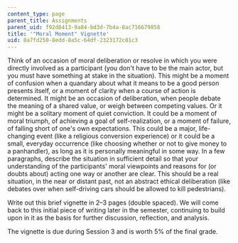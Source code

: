 ```yaml
---
content_type: page
parent_title: Assignments
parent_uid: f92d8413-9a84-bd3d-7b4a-8ac716679858
title: '"Moral Moment" Vignette'
uid: 8a7fd250-8edd-8a5c-64df-2323172c01c3
---
```


Think of an occasion of moral deliberation or resolve in which you were directly involved as a participant (you don't have to be the main actor, but you must have something at stake in the situation). This might be a moment of confusion when a quandary about what it means to be a good person presents itself, or a moment of clarity when a course of action is determined. It might be an occasion of deliberation, when people debate the meaning of a shared value, or weigh between competing values. Or it might be a solitary moment of quiet conviction. It could be a moment of moral triumph, of achieving a goal of self-realization, or a moment of failure, of falling short of one's own expectations. This could be a major, life-changing event (like a religious conversion experience) or it could be a small, everyday occurrence (like choosing whether or not to give money to a panhandler), as long as it is personally meaningful in some way. In a few paragraphs, describe the situation in sufficient detail so that your understanding of the participants' moral viewpoints and reasons for (or doubts about) acting one way or another are clear. This should be a real situation, in the near or distant past, not an abstract ethical deliberation (like debates over when self-driving cars should be allowed to kill pedestrians).

Write out this brief vignette in 2–3 pages (double spaced). We will come back to this initial piece of writing later in the semester, continuing to build upon in it as the basis for further discussion, reflection, and analysis.

The vignette is due during Session 3 and is worth 5% of the final grade.